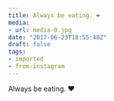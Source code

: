 ```yaml
---
title: Always be eating. ❤️
media:
- url: media-0.jpg
date: "2017-06-23T18:55:48Z"
draft: false
tags:
- imported
- from-instagram
---
```

Always be eating. ❤️
